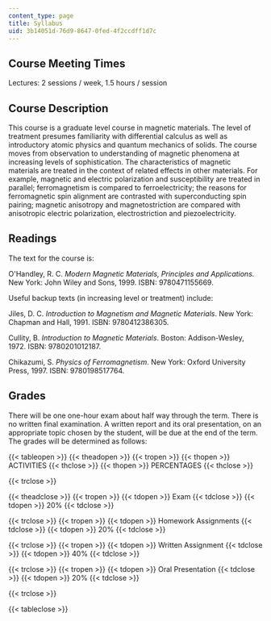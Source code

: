 ```yaml
---
content_type: page
title: Syllabus
uid: 3b14051d-76d9-8647-0fed-4f2ccdff1d7c
---
```


Course Meeting Times
--------------------

Lectures: 2 sessions / week, 1.5 hours / session

Course Description
------------------

This course is a graduate level course in magnetic materials. The level of treatment presumes familiarity with differential calculus as well as introductory atomic physics and quantum mechanics of solids. The course moves from observation to understanding of magnetic phenomena at increasing levels of sophistication. The characteristics of magnetic materials are treated in the context of related effects in other materials. For example, magnetic and electric polarization and susceptibility are treated in parallel; ferromagnetism is compared to ferroelectricity; the reasons for ferromagnetic spin alignment are contrasted with superconducting spin pairing; magnetic anisotropy and magnetostriction are compared with anisotropic electric polarization, electrostriction and piezoelectricity.

Readings
--------

The text for the course is:

O'Handley, R. C. _Modern Magnetic Materials, Principles and Applications._ New York: John Wiley and Sons, 1999. ISBN: 9780471155669.

Useful backup texts (in increasing level or treatment) include:

Jiles, D. C. _Introduction to Magnetism and Magnetic Materials_. New York: Chapman and Hall, 1991. ISBN: 9780412386305.

Cullity, B. _Introduction to Magnetic Materials_. Boston: Addison-Wesley, 1972. ISBN: 9780201012187.

Chikazumi, S. _Physics of Ferromagnetism_. New York: Oxford University Press, 1997. ISBN: 9780198517764.

Grades
------

There will be one one-hour exam about half way through the term. There is no written final examination. A written report and its oral presentation, on an appropriate topic chosen by the student, will be due at the end of the term. The grades will be determined as follows:

{{< tableopen >}}
{{< theadopen >}}
{{< tropen >}}
{{< thopen >}}
ACTIVITIES
{{< thclose >}}
{{< thopen >}}
PERCENTAGES
{{< thclose >}}

{{< trclose >}}

{{< theadclose >}}
{{< tropen >}}
{{< tdopen >}}
Exam
{{< tdclose >}}
{{< tdopen >}}
20%
{{< tdclose >}}

{{< trclose >}}
{{< tropen >}}
{{< tdopen >}}
Homework Assignments
{{< tdclose >}}
{{< tdopen >}}
20%
{{< tdclose >}}

{{< trclose >}}
{{< tropen >}}
{{< tdopen >}}
Written Assignment
{{< tdclose >}}
{{< tdopen >}}
40%
{{< tdclose >}}

{{< trclose >}}
{{< tropen >}}
{{< tdopen >}}
Oral Presentation
{{< tdclose >}}
{{< tdopen >}}
20%
{{< tdclose >}}

{{< trclose >}}

{{< tableclose >}}